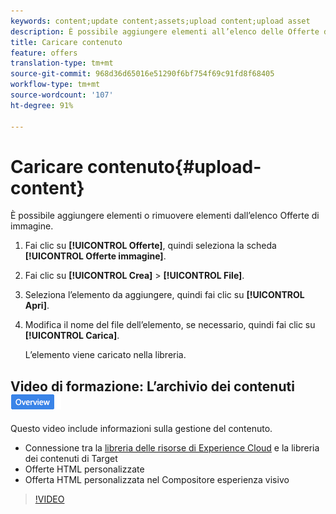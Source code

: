```yaml
---
keywords: content;update content;assets;upload content;upload asset
description: È possibile aggiungere elementi all’elenco delle Offerte di immagine.
title: Caricare contenuto
feature: offers
translation-type: tm+mt
source-git-commit: 968d36d65016e51290f6bf754f69c91fd8f68405
workflow-type: tm+mt
source-wordcount: '107'
ht-degree: 91%

---
```



# Caricare contenuto{#upload-content}

È possibile aggiungere elementi o rimuovere elementi dall’elenco Offerte di immagine.

1. Fai clic su **[!UICONTROL Offerte]**, quindi seleziona la scheda **[!UICONTROL Offerte immagine]**.
1. Fai clic su **[!UICONTROL Crea]** > **[!UICONTROL File]**.
1. Seleziona l’elemento da aggiungere, quindi fai clic su **[!UICONTROL Apri]**.
1. Modifica il nome del file dell’elemento, se necessario, quindi fai clic su **[!UICONTROL Carica]**.

   L’elemento viene caricato nella libreria.

## Video di formazione: L’archivio dei contenuti  ![badge Panoramica](/help/assets/overview.png)

Questo video include informazioni sulla gestione del contenuto.

* Connessione tra la [libreria delle risorse di Experience Cloud](https://experienceleague.adobe.com/docs/core-services/interface/assets/creative-cloud.html) e la libreria dei contenuti di Target
* Offerte HTML personalizzate
* Offerta HTML personalizzata nel Compositore esperienza visivo

>[!VIDEO](https://video.tv.adobe.com/v/17387)